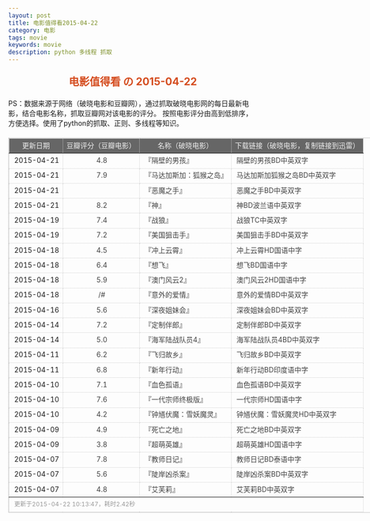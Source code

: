 ```yaml
---
layout: post
title: 电影值得看2015-04-22
category: 电影
tags: movie
keywords: movie 
description: python 多线程 抓取
---
```

<h2 style="text-align:center;color:#D54E21;margin:20px auto">电影值得看 の 2015-04-22</h2>
<div>PS：数据来源于网络（破晓电影和豆瓣网），通过抓取破晓电影网的每日最新电影，结合电影名称，抓取豆瓣网对该电影的评分。
按照电影评分由高到低排序，方便选择。使用了python的抓取、正则、多线程等知识。</div>
<table id="movietb">
	<thead>
		<tr>
			<td min-width="100px">更新日期</td>
			<td min-width="100px">豆瓣评分（豆瓣电影）</td>
			<td min-width="300px">名称（破晓电影）</td>
			<td>下载链接（破晓电影，复制链接到迅雷）</td>
		</tr>
	</thead>
	<tbody>
		<tr>
			<td>2015-04-21</td>
			<td style="color:#FF5138!important;text-align:center;"><a href="http://movie.douban.com/subject/25780555/" target="_blank">4.8</a></td>
			<td>『<a href="http://www.poxiao.com/movie/38288.html" target="_blank">隔壁的男孩</a>』</td>
			<td><a href="ftp://6:6@p13.poxiao.com:8202/[www.poxiao.com破晓电影]隔壁的男孩BD中英双字.rmvb" target="_blank">隔壁的男孩BD中英双字</a></td>
		</tr>
				<tr>
			<td>2015-04-21</td>
			<td style="color:#FF5138!important;text-align:center;"><a href="http://movie.douban.com/subject/25779809/" target="_blank">7.9</a></td>
			<td>『<a href="http://www.poxiao.com/movie/38285.html" target="_blank">马达加斯加：狐猴之岛</a>』</td>
			<td><a href="ftp://u:u@dz.dl1234.com:8006/[电影天堂www.dy2018.com]马达加斯加狐猴之岛BD中英双字.rmvb " target="_blank">马达加斯加狐猴之岛BD中英双字</a></td>
		</tr>
				<tr>
			<td>2015-04-21</td>
			<td style="color:#FF5138!important;text-align:center;"><a href="http://movie.douban.com/subject/19973403/" target="_blank"></a></td>
			<td>『<a href="http://www.poxiao.com/movie/38287.html" target="_blank">恶魔之手</a>』</td>
			<td><a href="ftp://5:5@p13.poxiao.com:8202/[www.poxiao.com破晓电影]恶魔之手BD中英双字.rmvb" target="_blank">恶魔之手BD中英双字</a></td>
		</tr>
				<tr>
			<td>2015-04-21</td>
			<td style="color:#FF5138!important;text-align:center;"><a href="http://movie.douban.com/subject/10741643/" target="_blank">8.2</a></td>
			<td>『<a href="http://www.poxiao.com/movie/38286.html" target="_blank">神</a>』</td>
			<td><a href="ftp://4:4@p13.poxiao.com:8202/[www.poxiao.com破晓电影]神BD波兰语中英双字.rmvb" target="_blank">神BD波兰语中英双字</a></td>
		</tr>
				<tr>
			<td>2015-04-19</td>
			<td style="color:#FF5138!important;text-align:center;"><a href="http://movie.douban.com/subject/24753810/" target="_blank">7.4</a></td>
			<td>『<a href="http://www.poxiao.com/movie/38282.html" target="_blank">战狼</a>』</td>
			<td><a href="ftp://1:1@p13.poxiao.com:8202/[www.poxiao.com破晓电影]战狼TC中英双字.mp4" target="_blank">战狼TC中英双字</a></td>
		</tr>
				<tr>
			<td>2015-04-19</td>
			<td style="color:#FF5138!important;text-align:center;"><a href="http://movie.douban.com/subject/21263666/" target="_blank">7.2</a></td>
			<td>『<a href="http://www.poxiao.com/movie/38283.html" target="_blank">美国狙击手</a>』</td>
			<td><a href="ftp://2:2@p13.poxiao.com:8202/[www.poxiao.com破晓电影]美国狙击手BD中英双字.rmvb" target="_blank">美国狙击手BD中英双字</a></td>
		</tr>
				<tr>
			<td>2015-04-18</td>
			<td style="color:#FF5138!important;text-align:center;"><a href="http://movie.douban.com/subject/7003416/" target="_blank">4.5</a></td>
			<td>『<a href="http://www.poxiao.com/movie/38279.html" target="_blank">冲上云霄</a>』</td>
			<td><a href="ftp://5:5@p13.poxiao.com:8202/[www.poxiao.com破晓电影]冲上云霄HD国语中字.rmvb" target="_blank">冲上云霄HD国语中字</a></td>
		</tr>
				<tr>
			<td>2015-04-18</td>
			<td style="color:#FF5138!important;text-align:center;"><a href="http://movie.douban.com/subject/26012018/" target="_blank">6.4</a></td>
			<td>『<a href="http://www.poxiao.com/movie/38277.html" target="_blank">想飞</a>』</td>
			<td><a href="ftp://7:7@p13.poxiao.com:8202/[www.poxiao.com破晓电影]想飞BD国语中字.rmvb" target="_blank">想飞BD国语中字</a></td>
		</tr>
				<tr>
			<td>2015-04-18</td>
			<td style="color:#FF5138!important;text-align:center;"><a href="http://movie.douban.com/subject/25858785/" target="_blank">5.9</a></td>
			<td>『<a href="http://www.poxiao.com/movie/38276.html" target="_blank">澳门风云2</a>』</td>
			<td><a href="ftp://d:d@dx.dl1234.com:8006/[电影天堂www.dy2018.com]澳门风云2HD国语中字.rmvb " target="_blank">澳门风云2HD国语中字</a></td>
		</tr>
				<tr>
			<td>2015-04-18</td>
			<td style="color:#FF5138!important;text-align:center;"><a href="0" target="_blank">/#</a></td>
			<td>『<a href="http://www.poxiao.com/movie/38278.html" target="_blank">意外的爱情</a>』</td>
			<td><a href="ftp://6:6@p13.poxiao.com:8202/[www.poxiao.com破晓电影]意外的爱情BD中英双字.rmvb" target="_blank">意外的爱情BD中英双字</a></td>
		</tr>
				<tr>
			<td>2015-04-16</td>
			<td style="color:#FF5138!important;text-align:center;"><a href="http://movie.douban.com/subject/5193997/" target="_blank">5.6</a></td>
			<td>『<a href="http://www.poxiao.com/movie/38273.html" target="_blank">深夜姐妹会</a>』</td>
			<td><a href="ftp://4:4@p13.poxiao.com:8202/[www.poxiao.com破晓电影]深夜姐妹会BD中英双字.rmvb" target="_blank">深夜姐妹会BD中英双字</a></td>
		</tr>
				<tr>
			<td>2015-04-14</td>
			<td style="color:#FF5138!important;text-align:center;"><a href="http://movie.douban.com/subject/3317370/" target="_blank">7.2</a></td>
			<td>『<a href="http://www.poxiao.com/movie/38267.html" target="_blank">定制伴郎</a>』</td>
			<td><a href="ftp://4:4@p13.poxiao.com:8202/[www.poxiao.com破晓电影]定制伴郎BD中英双字.rmvb" target="_blank">定制伴郎BD中英双字</a></td>
		</tr>
				<tr>
			<td>2015-04-14</td>
			<td style="color:#FF5138!important;text-align:center;"><a href="http://movie.douban.com/subject/26351660/" target="_blank">5.0</a></td>
			<td>『<a href="http://www.poxiao.com/movie/38268.html" target="_blank">海军陆战队员4</a>』</td>
			<td><a href="ftp://5:5@p13.poxiao.com:8202/[www.poxiao.com破晓电影]海军陆战队员4BD中英双字.rmvb" target="_blank">海军陆战队员4BD中英双字</a></td>
		</tr>
				<tr>
			<td>2015-04-11</td>
			<td style="color:#FF5138!important;text-align:center;"><a href="http://movie.douban.com/subject/21328115/" target="_blank">6.2</a></td>
			<td>『<a href="http://www.poxiao.com/movie/38263.html" target="_blank">飞归故乡</a>』</td>
			<td><a href="ftp://2:2@p13.poxiao.com:8202/[www.poxiao.com破晓电影]飞归故乡BD中英双字.rmvb" target="_blank">飞归故乡BD中英双字</a></td>
		</tr>
				<tr>
			<td>2015-04-11</td>
			<td style="color:#FF5138!important;text-align:center;"><a href="http://movie.douban.com/subject/20275845/" target="_blank">6.8</a></td>
			<td>『<a href="http://www.poxiao.com/movie/38264.html" target="_blank">新年行动</a>』</td>
			<td><a href="ftp://3:3@p13.poxiao.com:8202/[www.poxiao.com破晓电影]新年行动BD印度语中字.rmvb" target="_blank">新年行动BD印度语中字</a></td>
		</tr>
				<tr>
			<td>2015-04-10</td>
			<td style="color:#FF5138!important;text-align:center;"><a href="http://movie.douban.com/subject/4202983/" target="_blank">7.1</a></td>
			<td>『<a href="http://www.poxiao.com/movie/38259.html" target="_blank">血色孤语</a>』</td>
			<td><a href="ftp://7:7@p13.poxiao.com:8202/[www.poxiao.com破晓电影]血色孤语BD中英双字.rmvb" target="_blank">血色孤语BD中英双字</a></td>
		</tr>
				<tr>
			<td>2015-04-10</td>
			<td style="color:#FF5138!important;text-align:center;"><a href="http://movie.douban.com/subject/3821067/" target="_blank">7.6</a></td>
			<td>『<a href="http://www.poxiao.com/movie/38260.html" target="_blank">一代宗师终极版</a>』</td>
			<td><a href="ftp://8:8@p13.poxiao.com:8202/[www.poxiao.com破晓电影]一代宗师HD国语中字.mkv" target="_blank">一代宗师HD国语中字</a></td>
		</tr>
				<tr>
			<td>2015-04-10</td>
			<td style="color:#FF5138!important;text-align:center;"><a href="http://movie.douban.com/subject/25713420/" target="_blank">4.2</a></td>
			<td>『<a href="http://www.poxiao.com/movie/38261.html" target="_blank">钟馗伏魔：雪妖魔灵</a>』</td>
			<td><a href="ftp://1:1@p13.poxiao.com:8202/[www.poxiao.com破晓电影]钟馗伏魔：雪妖魔灵HD中英双字.mkv" target="_blank">钟馗伏魔：雪妖魔灵HD中英双字</a></td>
		</tr>
				<tr>
			<td>2015-04-09</td>
			<td style="color:#FF5138!important;text-align:center;"><a href="http://movie.douban.com/subject/25934067/" target="_blank">4.9</a></td>
			<td>『<a href="http://www.poxiao.com/movie/38257.html" target="_blank">死亡之地</a>』</td>
			<td><a href="ftp://5:5@p13.poxiao.com:8202/[www.poxiao.com破晓电影]死亡之地BD中英双字.rmvb" target="_blank">死亡之地BD中英双字</a></td>
		</tr>
				<tr>
			<td>2015-04-09</td>
			<td style="color:#FF5138!important;text-align:center;"><a href="http://movie.douban.com/subject/25702580/" target="_blank">3.8</a></td>
			<td>『<a href="http://www.poxiao.com/movie/38258.html" target="_blank">超萌英雄</a>』</td>
			<td><a href="ftp://6:6@p13.poxiao.com:8202/[www.poxiao.com破晓电影]超萌英雄HD国语中字.rmvb" target="_blank">超萌英雄HD国语中字</a></td>
		</tr>
				<tr>
			<td>2015-04-07</td>
			<td style="color:#FF5138!important;text-align:center;"><a href="http://movie.douban.com/subject/25840484/" target="_blank">7.8</a></td>
			<td>『<a href="http://www.poxiao.com/movie/38253.html" target="_blank">教师日记</a>』</td>
			<td><a href="ftp://1:1@p13.poxiao.com:8202/[www.poxiao.com破晓电影]教师日记BD泰语中字.rmvb" target="_blank">教师日记BD泰语中字</a></td>
		</tr>
				<tr>
			<td>2015-04-07</td>
			<td style="color:#FF5138!important;text-align:center;"><a href="http://movie.douban.com/subject/10755160/" target="_blank">5.6</a></td>
			<td>『<a href="http://www.poxiao.com/movie/38255.html" target="_blank">陡岸凶杀案</a>』</td>
			<td><a href="ftp://4:4@p13.poxiao.com:8202/[www.poxiao.com破晓电影]陡岸凶杀案BD中英双字.rmvb" target="_blank">陡岸凶杀案BD中英双字</a></td>
		</tr>
				<tr>
			<td>2015-04-07</td>
			<td style="color:#FF5138!important;text-align:center;"><a href="http://movie.douban.com/subject/10440073/" target="_blank">4.8</a></td>
			<td>『<a href="http://www.poxiao.com/movie/38254.html" target="_blank">艾芙莉</a>』</td>
			<td><a href="ftp://3:3@p13.poxiao.com:8202/[www.poxiao.com破晓电影]艾芙莉BD中英双字.rmvb" target="_blank">艾芙莉BD中英双字</a></td>
		</tr>
			</tbody>
	<tfoot>
		<tr>
			<td colspan="4">更新于2015-04-22 10:13:47，耗时2.42秒</td>
		</tr>
	</tfoot>
</table>	<style>
	#movietb {width:790px;border:1px #CCCCCC solid;font-size:14px;margin:20px auto;}
	#movietb td {border:1px #CCCCCC dotted;line-height:24px;vertical-align: middle;}
	#movietb a {text-decoration:none;color:#464646; text-shadow:0 1px 0 #F2F2F2;border:0!important}
	#movietb a:hover {text-decoration:underline;color:#D54E21;}
	#movietb tbody tr:hover{background:#CCC}
	#movietb thead {background-color:#666;color:#eee;text-align:center}
	#movietb tbody {text-align:left;}
	#movietb tbody td {padding-left:10px;}
	#movietb tfoot td,.size {padding-left: 10px;font-size:12px;color:#999}
</style>